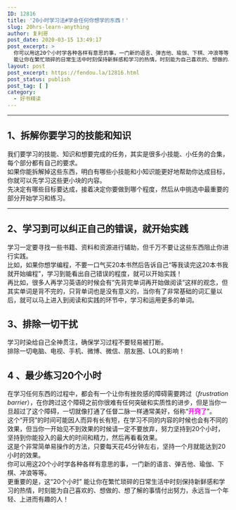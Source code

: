 ```yaml
---
ID: 12816
title: '20小时学习法#学会任何你想学的东西！'
slug: 20hrs-learn-anything
author: 复利哥
post_date: 2020-03-15 13:49:17
post_excerpt: >
  你可以用这20个小时学各种各样有意思的事，一门新的语言、弹吉他、瑜伽、下棋、冲浪等等。更重要的是，这“20个小时”
  能让你在繁忙琐碎的日常生活中时刻保持新鲜感和学习的热情，时刻能为自己喜欢的、想做的、想了解的事情付出努力，永远当一个年轻、上进而有趣的人！
layout: post
post_excerpt: https://fendou.la/12816.html
post_status: publish
post_tag: [ ]
category:
  - 好书精读
---
```

<div style="text-align: left;">
  <hr />
  
  <h2>
    1、拆解你要学习的技能和知识
  </h2>
  
  <div>
    我们要学习的技能、知识和想要完成的任务，其实是很多小技能、小任务的合集，每个部分都有自己的要求。
  </div>
  
  <div>
    如果你能拆解掉这些东西，明白有哪些小技能和小知识能更好地帮助你达成目标，你就可以先学习这些更小块的内容。
  </div>
  
  <div>
    先决定有哪些目标要达成，接着决定你要做到哪个程度，然后从中挑选中最重要的部分开始学习和练习。
  </div>
  
  <hr />
  
  <h2>
    2、学习到可以纠正自己的错误，就开始实践
  </h2>
</div>

<div style="text-align: left;">
  <div>
    学习一定要寻找一些书籍、资料和资源进行辅助，但千万不要让这些东西阻止你进行实践。
  </div>
  
  <div>
    比如，如果你想学编程，不要一口气买20本书然后告诉自己“等我读完这20本书我就开始编程”，学习到能看出自己错误的程度，就可以开始实践！
  </div>
  
  <div>
  </div>
  
  <div>
    再比如，很多人再学习英语的时候会有“先背完单词再开始做阅读”这样的观念，但其实单词是背不完的，只背单词也是没有意义的，当你有了非常基础的词汇量以后，就可以马上进入到阅读和实践的环节中，学习和运用更多的单词。
  </div>
  
  <h2>
    3、排除一切干扰
  </h2>
  
  <div>
  </div>
  
  <div>
    学习时染给自己全神贯注，确保学习过程不要轻易被打断。
  </div>
  
  <div>
    排除一切电脑、电视、手机、微博、微信、朋友圈、LOL的影响！
  </div>
  
  <div>
  </div>
  
  <h2>
    4 、最少练习20个小时
  </h2>
  
  <div>
    在学习任何东西的过程中，都会有一个让你有挫败感的障碍需要跨过（<em>frustration barrier</em>），在你跨过这个障碍之前你很难有任何突破和实质性的进步，但是当你一旦超过了这个障碍，一切就像打通了任督二脉一样通常美好，俗称“<span style="color: #ff00ff;"><strong>开窍了</strong></span>”。
  </div>
  
  <div>
  </div>
  
  <div>
    这个“开窍”的时间可能因人而异有长有短，在学习不同的内容的时候也会有不同的效果，但当你一开始见不到效果的时候请一定不要放弃，努力坚持到20个小时，坚持到你能投入的最大的时间和精力，然后再看看效果。
  </div>
  
  <div>
  </div>
  
  <div>
    这是个非常简单易操作的方法，只要每天花45分钟左右，坚持一个月就能达到20小时的效果。
  </div>
  
  <div>
    你可以用这20个小时学各种各样有意思的事，一门新的语言、弹吉他、瑜伽、下棋、冲浪等等。
  </div>
  
  <div>
    更重要的是，这“20个小时” 能让你在繁忙琐碎的日常生活中时刻保持新鲜感和学习的热情，时刻能为自己喜欢的、想做的、想了解的事情付出努力，永远当一个年轻、上进而有趣的人！
  </div>
</div>